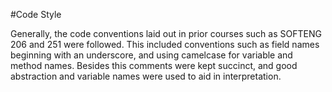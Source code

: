 #Code Style

Generally, the code conventions laid out in prior courses such as SOFTENG 206 and 251 were followed. This included conventions such as field names beginning with an underscore, and using camelcase for variable and method names.
Besides this comments were kept succinct, and good abstraction and variable names were used to aid in interpretation.
